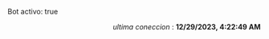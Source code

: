 <p>Bot activo: true</p>
<p align="right"><i>ultima coneccion</i> : <b>12/29/2023, 4:22:49 AM</b></p>
